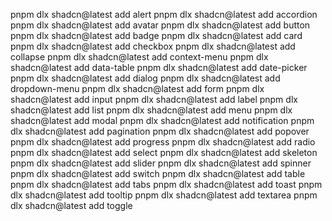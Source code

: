 pnpm dlx shadcn@latest add alert
pnpm dlx shadcn@latest add accordion
pnpm dlx shadcn@latest add avatar
pnpm dlx shadcn@latest add button
pnpm dlx shadcn@latest add badge
pnpm dlx shadcn@latest add card
pnpm dlx shadcn@latest add checkbox
pnpm dlx shadcn@latest add collapse
pnpm dlx shadcn@latest add context-menu
pnpm dlx shadcn@latest add data-table
pnpm dlx shadcn@latest add date-picker
pnpm dlx shadcn@latest add dialog
pnpm dlx shadcn@latest add dropdown-menu
pnpm dlx shadcn@latest add form
pnpm dlx shadcn@latest add input
pnpm dlx shadcn@latest add label
pnpm dlx shadcn@latest add list
pnpm dlx shadcn@latest add menu
pnpm dlx shadcn@latest add modal
pnpm dlx shadcn@latest add notification
pnpm dlx shadcn@latest add pagination
pnpm dlx shadcn@latest add popover
pnpm dlx shadcn@latest add progress
pnpm dlx shadcn@latest add radio
pnpm dlx shadcn@latest add select
pnpm dlx shadcn@latest add skeleton
pnpm dlx shadcn@latest add slider
pnpm dlx shadcn@latest add spinner
pnpm dlx shadcn@latest add switch
pnpm dlx shadcn@latest add table
pnpm dlx shadcn@latest add tabs
pnpm dlx shadcn@latest add toast
pnpm dlx shadcn@latest add tooltip
pnpm dlx shadcn@latest add textarea
pnpm dlx shadcn@latest add toggle